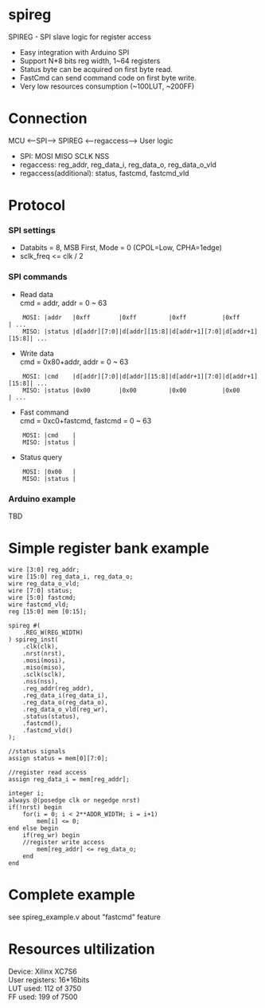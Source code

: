 # spireg
SPIREG - SPI slave logic for register access
* Easy integration with Arduino SPI
* Support N*8 bits reg width, 1~64 registers
* Status byte can be acquired on first byte read.
* FastCmd can send command code on first byte write.
* Very low resources consumption (~100LUT, ~200FF)

# Connection
MCU <--SPI--> SPIREG <--regaccess--> User logic   
* SPI: MOSI MISO SCLK NSS   
* regaccess: reg_addr, reg_data_i, reg_data_o, reg_data_o_vld   
* regaccess(additional): status, fastcmd, fastcmd_vld   

# Protocol   
### SPI settings   
* Databits = 8, MSB First, Mode = 0 (CPOL=Low, CPHA=1edge)    
* sclk_freq <= clk / 2   

### SPI commands   
* Read data   
cmd = addr, addr = 0 ~ 63   
```
    MOSI: |addr   |0xff        |0xff         |0xff          |0xff           | ...   
    MISO: |status |d[addr][7:0]|d[addr][15:8]|d[addr+1][7:0]|d[addr+1][15:8]| ...   
```
* Write data   
cmd = 0x80+addr, addr = 0 ~ 63   
```
    MOSI: |cmd    |d[addr][7:0]|d[addr][15:8]|d[addr+1][7:0]|d[addr+1][15:8]| ...   
    MISO: |status |0x00        |0x00         |0x00          |0x00           | ...   
```
* Fast command   
cmd = 0xc0+fastcmd, fastcmd = 0 ~ 63   
```
    MOSI: |cmd    |   
    MISO: |status |   
```
* Status query   
```
    MOSI: |0x00   |   
    MISO: |status |   
```

### Arduino example
TBD

# Simple register bank example
```
wire [3:0] reg_addr;
wire [15:0] reg_data_i, reg_data_o;
wire reg_data_o_vld;
wire [7:0] status;
wire [5:0] fastcmd;
wire fastcmd_vld;
reg [15:0] mem [0:15];

spireg #(
    .REG_W(REG_WIDTH)
) spireg_inst(
    .clk(clk),
    .nrst(nrst),
    .mosi(mosi),
    .miso(miso),
    .sclk(sclk),
    .nss(nss),
    .reg_addr(reg_addr),
    .reg_data_i(reg_data_i),
    .reg_data_o(reg_data_o),
    .reg_data_o_vld(reg_wr),
    .status(status),
    .fastcmd(),
    .fastcmd_vld()
);

//status signals
assign status = mem[0][7:0];

//register read access
assign reg_data_i = mem[reg_addr];

integer i;
always @(posedge clk or negedge nrst)
if(!nrst) begin
    for(i = 0; i < 2**ADDR_WIDTH; i = i+1)
        mem[i] <= 0;
end else begin
    if(reg_wr) begin
    //register write access
        mem[reg_addr] <= reg_data_o;
    end
end
```

# Complete example 
see spireg_example.v about "fastcmd" feature   

#  Resources ultilization   
Device: Xilinx XC7S6   
User registers: 16*16bits   
LUT used: 112 of 3750   
FF used: 199 of 7500   
